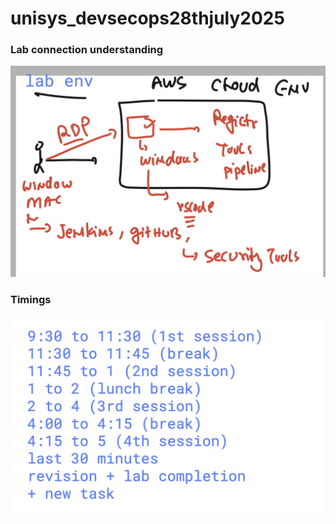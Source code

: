 # unisys_devsecops28thjuly2025

### Lab connection understanding 

<img src="lab1.png">

### Timings 

<img src="time.png">